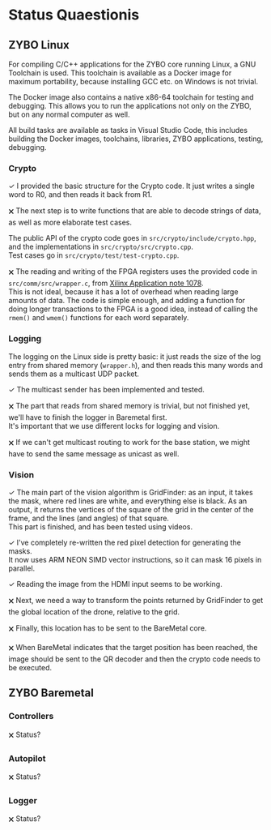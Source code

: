 # Status Quaestionis

## ZYBO Linux

For compiling C/C++ applications for the ZYBO core running Linux, a GNU
Toolchain is used. This toolchain is available as a Docker image for maximum
portability, because installing GCC etc. on Windows is not trivial.

The Docker image also contains a native x86-64 toolchain for testing and
debugging. This allows you to run the applications not only on the ZYBO, but on
any normal computer as well.

All build tasks are available as tasks in Visual Studio Code, this includes
building the Docker images, toolchains, libraries, ZYBO applications, testing,
debugging.

### Crypto

✓ I provided the basic structure for the Crypto code. It just writes a
single word to R0, and then reads it back from R1.

🗙 The next step is to write functions that are able to decode strings of data, as
well as more elaborate test cases.

The public API of the crypto code goes in `src/crypto/include/crypto.hpp`, and
the implementations in `src/crypto/src/crypto.cpp`.  
Test cases go in `src/crypto/test/test-crypto.cpp`.

🗙 The reading and writing of the FPGA registers uses the provided code in
`src/comm/src/wrapper.c`, from [Xilinx Application note 1078](https://www.xilinx.com/support/documentation/application_notes/xapp1078-amp-linux-bare-metal.pdf).  
This is not ideal, because it has a lot of overhead when reading large amounts
of data. The code is simple enough, and adding a function for doing longer
transactions to the FPGA is a good idea, instead of calling the `rmem()` and
`wmem()` functions for each word separately.

### Logging

The logging on the Linux side is pretty basic: it just reads the size of the log
entry from shared memory (`wrapper.h`), and then reads this many words and sends
them as a multicast UDP packet.

✓ The multicast sender has been implemented and tested.

🗙 The part that reads from shared memory is trivial, but not finished yet,
we'll have to finish the logger in Baremetal first.  
It's important that we use different locks for logging and vision.

🗙 If we can't get multicast routing to work for the base station, we might have
to send the same message as unicast as well.

### Vision

✓ The main part of the vision algorithm is GridFinder: as an input, it takes the
mask, where red lines are white, and everything else is black. As an output, it
returns the vertices of the square of the grid in the center of the frame, and
the lines (and angles) of that square.  
This part is finished, and has been tested using videos.

✓ I've completely re-written the red pixel detection for generating the masks.  
It now uses ARM NEON SIMD vector instructions, so it can mask 16 pixels in 
parallel.

✓ Reading the image from the HDMI input seems to be working.

🗙 Next, we need a way to transform the points returned by GridFinder to get the
global location of the drone, relative to the grid.

🗙 Finally, this location has to be sent to the BareMetal core.

🗙 When BareMetal indicates that the target position has been reached, the image
should be sent to the QR decoder and then the crypto code needs to be executed.

## ZYBO Baremetal

### Controllers

🗙 Status?

### Autopilot

🗙 Status?

### Logger

🗙 Status?
